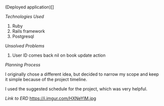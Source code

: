 (Deployed application)[]

*Technologies Used*

1. Ruby
2. Rails framework
3. Postgresql

*Unsolved Problems*

1. User ID comes back nil on book update action

*Planning Process*

I originally chose a different idea, but decided to narrow my scope and keep it simple because of the project timeline.

I used the suggested schedule for the project, which was very helpful.

*Link to ERD*
https://i.imgur.com/HXNeYIM.jpg
